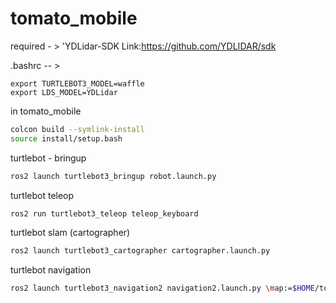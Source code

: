 # tomato_mobile

required - > 'YDLidar-SDK
Link:https://github.com/YDLIDAR/sdk

.bashrc -- >
```
export TURTLEBOT3_MODEL=waffle
export LDS_MODEL=YDLidar
```

in tomato_mobile
```bash
colcon build --symlink-install
source install/setup.bash
```



turtlebot - bringup
```bash
ros2 launch turtlebot3_bringup robot.launch.py 
```

turtlebot teleop
```bash
ros2 run turtlebot3_teleop teleop_keyboard
```

turtlebot slam (cartographer)
```bash
ros2 launch turtlebot3_cartographer cartographer.launch.py
```

turtlebot navigation
```bash
ros2 launch turtlebot3_navigation2 navigation2.launch.py \map:=$HOME/tomato_mobile/map_addinedu.yaml 
```